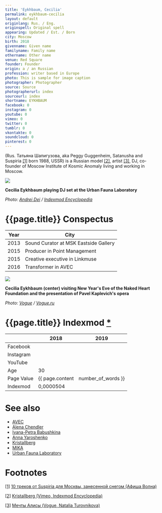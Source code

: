 ```yaml
---
title: 'Eykhbaum, Cecilia'
permalink: eykhbaum-cecilia
layout: default
originlang: Rus. / Eng.
originspell: Original spell
appearing: Updated / Est. / Born
city: Moscow
birth: 2018
givenname: Given name
familyname: Family name
othername: Other name
venue: Red Square
founder: Founder
origin: a / an Russian
profession: writer based in Europe
photo: This is sample for image caption
photographer: Photographer
source: Source
photographerurl: index
sourceurl: index
shortname: EYKHBAUM
facebook: 0
instagram: 0
youtube: 0
vimeo: 0
twitter: 0
tumblr: 0
vkontakte: 0
soundcloud: 0
pinterest: 0
---
```



(Rus. Татьяна Шапигузова, aka Peggy Guggenheim, Satanusha and Suspiria <span id="a1">[\[1\]](#f1)</span> born 1988, USSR) is a Russian model <span id="a2">[\[2\]](#f2)</span>, artist <span id="a3">[\[3\]](#f3)</span>, DJ, co-founder of Moscow Institute of Kosmic Anomaly living and working in Moscow.

![](/encyclopedia/images/eykhbaum-cecilia.jpg)

**Cecilia Eykhbaum playing DJ set at the Urban Fauna Laboratory**

*Photo: [Andrei Dei](deinichenko-andrei) / [Indexmod Encyclopedia](index)*

# {{page.title}} Conspectus

|Year|City|
|-|-|
|2013|Sound Curator at MSK Eastside Gallery|
|2015|Producer in Point Management|
|2015|Creative executive in Linkmuse|
|2016|Transformer in AVEC|

![](https://static.vogue.ru/iblock/14d/14d02322a09d07a225c4e036eb98db23.jpg)

**Cecilia Eykhbaum (center)
visiting New Year's Eve of the Naked Heart Foundation and the presentation of Pavel Kaplevich's opera**

*Photo: [Vogue](index) / [Vogue.ru](https://www.vogue.ru/fashion/people-and-parties/Voskresnyy_SHCHelkunchik/)*

# {{page.title}} Indexmod [*](indexmod)

||2018|2019|
|-|-|-|
|Facebook|||
|Instagram|||
|YouTube|||
|Age|30||
|Page Value|{{ page.content | number_of_words }}||
|Indexmod|0,0000504||

# See also

+ [AVEC]()
+ [Alena Chendler](chendler-alena)
+ [Ivana-Petra Babushkina]()
+ [Anna Yaroshenko](yaroshenko-anna)
+ [Kristallberg](kristallberg)
+ [MIKA](moscow-institute-of-kosmic-anomaly)
+ [Urban Fauna Laboratory]()

# Footnotes

[[1]](#a1) <span id="f1"></span> [10 треков от Suspiria для Москвы, занесенной снегом (Афиша Волна)](https://daily.afisha.ru/archive/volna/sounds/10-trekov-ot-suspiria-dlya-moskvy-zanesennoy-snegom/)

[[2]](#a2) <span id="f2"></span> [Kristallberg (Vimeo, Indexmod Encyclopedia)](https://vimeo.com/142780534)

[[3]](#a3) <span id="f3"></span> [Мечты Алисы (Vogue, Natalia Turovnikova)](https://www.vogue.ru/fashion/news/Mechty_Alisy/)
